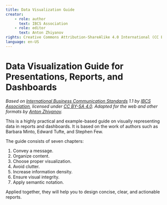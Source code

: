 ```yaml
---
title: Data Visualization Guide
creator:
    - role: author
      text: IBCS Association
    - role: editor
      text: Anton Zhiyanov
rights: Creative Commons Attribution-ShareAlike 4.0 International (CC BY-SA 4.0)
language: en-US
---
```


# Data Visualization Guide for Presentations, Reports, and Dashboards

_Based on [International Business Communication Standards](https://www.ibcs.com/standards/) 1.1 by [IBCS Association](https://www.ibcs.com/), licensed under [CC BY-SA 4.0](https://creativecommons.org/licenses/by-sa/4.0/). Adapted for the web and other formats by [Anton Zhiyanov](https://antonz.org/)._

This is a highly practical and example-based guide on visually representing data in reports and dashboards. It is based on the work of authors such as Barbara Minto, Edward Tufte, and Stephen Few.

The guide consists of seven chapters:

1. Convey a message.
2. Organize content.
3. Choose proper visualization.
4. Avoid clutter.
5. Increase information density.
6. Ensure visual integrity.
7. Apply semantic notation.

Applied together, they will help you to design concise, clear, and actionable reports.
